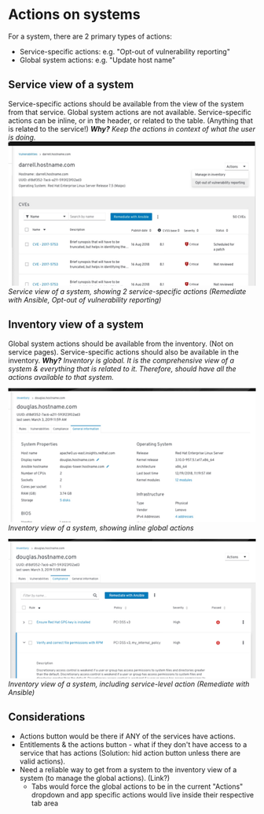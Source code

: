 # Actions on systems
For a system, there are 2 primary types of actions:

- Service-specific actions: e.g. "Opt-out of vulnerability reporting"
- Global system actions: e.g. "Update host name"

## Service view of a system
Service-specific actions should be available from the view of the system from that service.
Global system actions are not available.
Service-specific actions can be inline, or in the header, or related to the table. (Anything that is related to the service!)
_**Why?** Keep the actions in context of what the user is doing._
![Service view with service-specific actions](https://github.com/RedHatInsights/insights-frontend-storybook/blob/master/src/docs/uxd/img/serviceSpecificActions.png?raw=true)
*Service view of a system, showing 2 service-specific actions (Remediate with Ansible, Opt-out of vulnerability reporting)*

## Inventory view of a system
Global system actions should be available from the inventory. (Not on service pages).
Service-specific actions should also be available in the inventory.
_**Why?** Inventory is global. It is the comprehensive view of a system & everything that is related to it. Therefore, should have all the actions available to that system._

![Inventory view with inline global actions](https://github.com/RedHatInsights/insights-frontend-storybook/blob/master/src/docs/uxd/img/inventoryInlineGlobal.png?raw=true)
*Inventory view of a system, showing inline global actions*

![Inventory view with service-level action](https://github.com/RedHatInsights/insights-frontend-storybook/blob/master/src/docs/uxd/img/inventoryServiceLevel.png?raw=true)
*Inventory view of a system, including service-level action (Remediate with Ansible)*

## Considerations

- Actions button would be there if ANY of the services have actions.
- Entitlements & the actions button - what if they don't have access to a service that has actions (Solution: hid action button unless there are valid actions).
- Need a reliable way to get from a system to the inventory view of a system (to manage the global actions). (Link?)
    - Tabs would force the global actions to be in the current "Actions" dropdown and app specific actions would live inside their respective tab area
